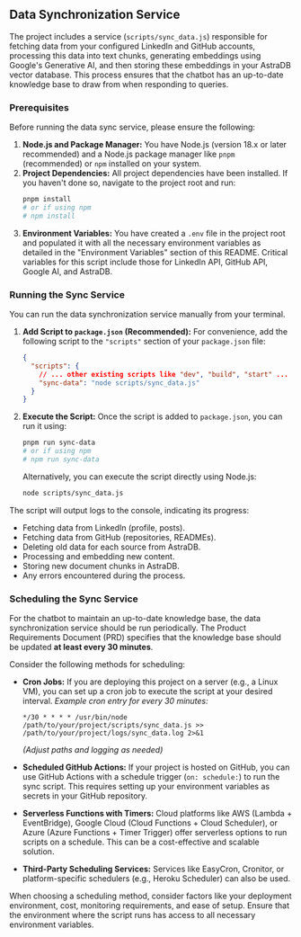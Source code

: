 ## Data Synchronization Service

The project includes a service (`scripts/sync_data.js`) responsible for fetching data from your configured LinkedIn and GitHub accounts, processing this data into text chunks, generating embeddings using Google's Generative AI, and then storing these embeddings in your AstraDB vector database. This process ensures that the chatbot has an up-to-date knowledge base to draw from when responding to queries.

### Prerequisites

Before running the data sync service, please ensure the following:

1.  **Node.js and Package Manager:** You have Node.js (version 18.x or later recommended) and a Node.js package manager like `pnpm` (recommended) or `npm` installed on your system.
2.  **Project Dependencies:** All project dependencies have been installed. If you haven't done so, navigate to the project root and run:
    ```bash
    pnpm install
    # or if using npm
    # npm install
    ```
3.  **Environment Variables:** You have created a `.env` file in the project root and populated it with all the necessary environment variables as detailed in the "Environment Variables" section of this README. Critical variables for this script include those for LinkedIn API, GitHub API, Google AI, and AstraDB.

### Running the Sync Service

You can run the data synchronization service manually from your terminal.

1.  **Add Script to `package.json` (Recommended):**
    For convenience, add the following script to the `"scripts"` section of your `package.json` file:

    ```json
    {
      "scripts": {
        // ... other existing scripts like "dev", "build", "start" ...
        "sync-data": "node scripts/sync_data.js"
      }
    }
    ```

2.  **Execute the Script:**
    Once the script is added to `package.json`, you can run it using:

    ```bash
    pnpm run sync-data
    # or if using npm
    # npm run sync-data
    ```

    Alternatively, you can execute the script directly using Node.js:
    ```bash
    node scripts/sync_data.js
    ```

The script will output logs to the console, indicating its progress:
*   Fetching data from LinkedIn (profile, posts).
*   Fetching data from GitHub (repositories, READMEs).
*   Deleting old data for each source from AstraDB.
*   Processing and embedding new content.
*   Storing new document chunks in AstraDB.
*   Any errors encountered during the process.

### Scheduling the Sync Service

For the chatbot to maintain an up-to-date knowledge base, the data synchronization service should be run periodically. The Product Requirements Document (PRD) specifies that the knowledge base should be updated **at least every 30 minutes**.

Consider the following methods for scheduling:

*   **Cron Jobs:** If you are deploying this project on a server (e.g., a Linux VM), you can set up a cron job to execute the script at your desired interval.
    *Example cron entry for every 30 minutes:*
    ```cron
    */30 * * * * /usr/bin/node /path/to/your/project/scripts/sync_data.js >> /path/to/your/project/logs/sync_data.log 2>&1
    ```
    *(Adjust paths and logging as needed)*

*   **Scheduled GitHub Actions:** If your project is hosted on GitHub, you can use GitHub Actions with a schedule trigger (`on: schedule:`) to run the sync script. This requires setting up your environment variables as secrets in your GitHub repository.

*   **Serverless Functions with Timers:** Cloud platforms like AWS (Lambda + EventBridge), Google Cloud (Cloud Functions + Cloud Scheduler), or Azure (Azure Functions + Timer Trigger) offer serverless options to run scripts on a schedule. This can be a cost-effective and scalable solution.

*   **Third-Party Scheduling Services:** Services like EasyCron, Cronitor, or platform-specific schedulers (e.g., Heroku Scheduler) can also be used.

When choosing a scheduling method, consider factors like your deployment environment, cost, monitoring requirements, and ease of setup. Ensure that the environment where the script runs has access to all necessary environment variables.

